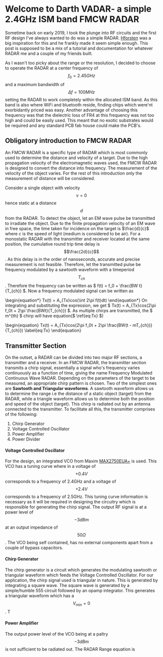 # Welcome to Darth VADAR- a simple 2.4GHz ISM band FMCW RADAR

Sometime back on early 2019, I took the plunge into RF circuits and the first RF design I've always wanted to do was a simple RADAR. [Hforsten](https://hforsten.com) was a big inspiration for this and he frankly made it seem simple enough.
This post is supposed to be a mix of a tutorial and documentation for whatever RADAR me and a couple of my friends built.

As I wasn't too picky about the range or the resolution, I decided to choose to operate the RADAR at a center frequency of $$f_0 = 2.45GHz$$ and a maximum bandwidth of $$\Delta f = 100MHz$$ setting the RADAR to work completely within the allocated ISM band. As this band is also where WiFi and bluetooth reside, finding chips which were'nt exorbidantly priced was easy. Another advantage of choosing this frequency was that the dielectric loss of FR4 at this frequency was not too high and could be easily used. This meant that no exotic substrates would be required and any standard PCB fab house could make the PCB's.

## Obligatory introduction to FMCW RADAR
An FMCW RADAR is a specific type of RADAR which is most commonly used to determine the distance and velocity of a target. Due to the high propagation velocity of the electromagnetic waves used, the FMCW RADAR is designed to convert the distance into frequency. The measurement of the velocity of the object varies. For the rest of this introduction only the measurement of distance will be considered.

Consider a single object with velocity $$v = 0$$ hence static at a distance $$d$$ from the RADAR. To detect the object, let an EM wave pulse be transmitted to irradiate the object. Due to the finite propagation velocity of an EM wave in free space, the time taken for incidence on the target is $\frac{d}{c}$ where $c$ is the speed of light (medium is considered to be air). For a monostatic RADAR with the transmitter and receiver located at the same position, the cumulative round trip time delay is  $$\frac{2d}{c}$$. As this delay is in the order of nanoseconds, accurate and precise measurement is not feasible. Therefore, let the transmitted pulse be frequency modulated by a sawtooth waveform with a timeperiod $$T_{ch}$$. Therefore the frequency can be written as $ f(t) = f_0 + \frac{BW t}{T_{ch}} $. Now a frequency modulated signal can be written as 

\begin{equation*}
   Tx(t) = A_{Tx}cos(\int 2\pi f(t)dt)
\end{equation*}
On integrating and substituting the expression, we get $ Tx(t) = A_{Tx}cos(2\pi f_0t + 2\pi \frac{BWt}{T_{ch}}) $. As multiple chirps are transmitted, the $ m^{th} $ chirp will have equation($ \ref{eq:Tx} $)

\begin{equation}
  Tx(t) = A_{Tx}cos(2\pi f_0t + 2\pi \frac{BW(t - mT_{ch})}{T_{ch}})
  \label{eq:Tx}
\end{equation}

## Transmitter Section
On the outset, a RADAR can be divided into two major RF sections, a transmitter and a receiver. In an FMCW RADAR, the transmitter section transmits a chirp signal, essentially a signal who's frequency varies continuously as a function of time, giving the name Frequency Modulated Continuous Wave RADAR. Depending on the parameters of the target to be measured, an appropriate chirp pattern is chosen. Two of the simplest ones are **Sawtooth and Triangular waveforms**. A sawtooth waveform allows us to determine the range i.e the distance of a static object (target) from the RADAR, while a triangle waveform allows us to determine both the position and speed of the object (target). This chirp is radiated out by an antenna connected to the transmitter. To facilitate all this, the transmitter comprises of the following:
1. Chirp Generator
2. Voltage Controlled Oscillator
3. Power Amplifier
4. Power Divider

 #### Voltage Controlled Oscillator
 For the design, an integrated VCO from Maxim [MAX2750EUA+](https://datasheets.maximintegrated.com/en/ds/MAX2750-MAX2752.pdf) is used. This VCO has a tuning curve where in a voltage of $$+0.4V$$ corresponds to a frequency of 2.4GHz and a voltage of $$+2.4V$$ corresponds to a frequency of 2.5GHz. This tuning curve information is necessary as it will be required in designing the circuitry which is responsible for generating the chirp signal. The output RF signal is at a power level of $$-3dBm$$ at an output impedance of $$50\Omega$$. The VCO being self contained, has no external components apart from a couple of bypass capacitors.

#### Chirp Generator
The chirp generator is a circuit which generates the modulating sawtooth or triangular waveform which feeds the Voltage Controlled Oscillator. For our application, the chirp signal used is triangular in nature. This is generated by integrating a square wave. The square wave is generated by a simple/humble 555 circuit followed by an opamp integrator. This generates a triangular waveform which has a $$V_{min} = 0$$. T

#### Power Amplifier
The output power level of the VCO being at a paltry $$-3dBm$$ is not sufficient to be radiated out. The RADAR Range equation is 
